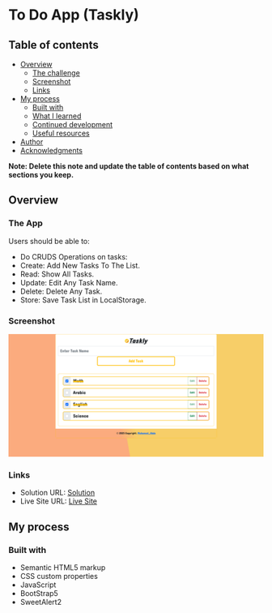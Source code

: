 # To Do App (Taskly)

## Table of contents

- [Overview](#overview)
  - [The challenge](#the-challenge)
  - [Screenshot](#screenshot)
  - [Links](#links)
- [My process](#my-process)
  - [Built with](#built-with)
  - [What I learned](#what-i-learned)
  - [Continued development](#continued-development)
  - [Useful resources](#useful-resources)
- [Author](#author)
- [Acknowledgments](#acknowledgments)

**Note: Delete this note and update the table of contents based on what sections you keep.**

## Overview

### The App

Users should be able to:

- Do CRUDS Operations on tasks:
- Create: Add New Tasks To The List.
- Read: Show All Tasks.
- Update: Edit Any Task Name.
- Delete: Delete Any Task.
- Store: Save Task List in LocalStorage.

### Screenshot

![](./screenshot.jpg)

### Links

- Solution URL: [Solution](https://github.com/UMo0HU/advice-generator-app-main)
- Live Site URL: [Live Site](https://umo0hu.github.io/advice-generator-app-main/)

## My process

### Built with

- Semantic HTML5 markup
- CSS custom properties
- JavaScript
- BootStrap5
- SweetAlert2